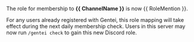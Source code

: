 The role for membership to **{{ ChannelName }}** is now {{ RoleMention }}.

For any users already registered with Gentei, this role mapping will take effect during the next daily membership check. Users in this server may now run `/gentei check` to gain this new Discord role.
